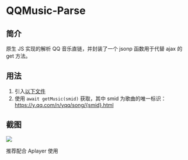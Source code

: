 # QQMusic-Parse

## 简介
原生 JS 实现的解析 QQ 音乐直链，并封装了一个 jsonp 函数用于代替 ajax 的 get 方法。

## 用法
1. 引入[以下文件](https://cdn.jsdelivr.net/gh/wincerchan/QQMusic-Parse@0.3/parse.min.js)
2. 使用 `await getMusic(smid)` 获取，其中 smid 为歌曲的唯一标识：https://y.qq.com/n/yqq/song/{smid}.html

## 截图
![](https://i.loli.net/2018/03/08/5aa0fa4a9dd89.png)

推荐配合 Aplayer 使用
